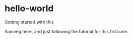 # hello-world
Getting started with this

Samveg here, and just following the tutorial for this first one.
